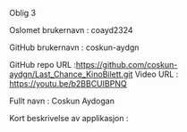 Oblig 3

Oslomet brukernavn : coayd2324

GitHub brukernavn : coskun-aydgn

GitHub repo URL :https://github.com/coskun-aydgn/Last_Chance_KinoBilett.git
Video URL : https://youtu.be/b2BBCUIBPNQ

Fullt navn : Coskun Aydogan

Kort beskrivelse av applikasjon :
